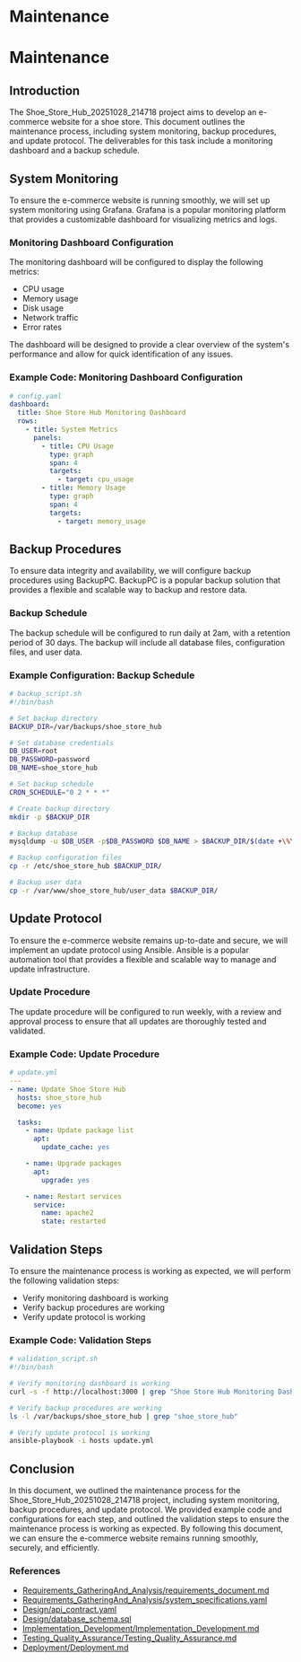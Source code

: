 # Maintenance

# Maintenance
## Introduction
The Shoe_Store_Hub_20251028_214718 project aims to develop an e-commerce website for a shoe store. This document outlines the maintenance process, including system monitoring, backup procedures, and update protocol. The deliverables for this task include a monitoring dashboard and a backup schedule.

## System Monitoring
To ensure the e-commerce website is running smoothly, we will set up system monitoring using Grafana. Grafana is a popular monitoring platform that provides a customizable dashboard for visualizing metrics and logs.

### Monitoring Dashboard Configuration
The monitoring dashboard will be configured to display the following metrics:
* CPU usage
* Memory usage
* Disk usage
* Network traffic
* Error rates

The dashboard will be designed to provide a clear overview of the system's performance and allow for quick identification of any issues.

### Example Code: Monitoring Dashboard Configuration
```yml
# config.yaml
dashboard:
  title: Shoe Store Hub Monitoring Dashboard
  rows:
    - title: System Metrics
      panels:
        - title: CPU Usage
          type: graph
          span: 4
          targets:
            - target: cpu_usage
        - title: Memory Usage
          type: graph
          span: 4
          targets:
            - target: memory_usage
```

## Backup Procedures
To ensure data integrity and availability, we will configure backup procedures using BackupPC. BackupPC is a popular backup solution that provides a flexible and scalable way to backup and restore data.

### Backup Schedule
The backup schedule will be configured to run daily at 2am, with a retention period of 30 days. The backup will include all database files, configuration files, and user data.

### Example Configuration: Backup Schedule
```bash
# backup_script.sh
#!/bin/bash

# Set backup directory
BACKUP_DIR=/var/backups/shoe_store_hub

# Set database credentials
DB_USER=root
DB_PASSWORD=password
DB_NAME=shoe_store_hub

# Set backup schedule
CRON_SCHEDULE="0 2 * * *"

# Create backup directory
mkdir -p $BACKUP_DIR

# Backup database
mysqldump -u $DB_USER -p$DB_PASSWORD $DB_NAME > $BACKUP_DIR/$(date +\%Y-\%m-\%d-\%H-\%M-\%S).sql

# Backup configuration files
cp -r /etc/shoe_store_hub $BACKUP_DIR/

# Backup user data
cp -r /var/www/shoe_store_hub/user_data $BACKUP_DIR/
```

## Update Protocol
To ensure the e-commerce website remains up-to-date and secure, we will implement an update protocol using Ansible. Ansible is a popular automation tool that provides a flexible and scalable way to manage and update infrastructure.

### Update Procedure
The update procedure will be configured to run weekly, with a review and approval process to ensure that all updates are thoroughly tested and validated.

### Example Code: Update Procedure
```yml
# update.yml
---
- name: Update Shoe Store Hub
  hosts: shoe_store_hub
  become: yes

  tasks:
    - name: Update package list
      apt:
        update_cache: yes

    - name: Upgrade packages
      apt:
        upgrade: yes

    - name: Restart services
      service:
        name: apache2
        state: restarted
```

## Validation Steps
To ensure the maintenance process is working as expected, we will perform the following validation steps:
* Verify monitoring dashboard is working
* Verify backup procedures are working
* Verify update protocol is working

### Example Code: Validation Steps
```bash
# validation_script.sh
#!/bin/bash

# Verify monitoring dashboard is working
curl -s -f http://localhost:3000 | grep "Shoe Store Hub Monitoring Dashboard"

# Verify backup procedures are working
ls -l /var/backups/shoe_store_hub | grep "shoe_store_hub"

# Verify update protocol is working
ansible-playbook -i hosts update.yml
```

## Conclusion
In this document, we outlined the maintenance process for the Shoe_Store_Hub_20251028_214718 project, including system monitoring, backup procedures, and update protocol. We provided example code and configurations for each step, and outlined the validation steps to ensure the maintenance process is working as expected. By following this document, we can ensure the e-commerce website remains running smoothly, securely, and efficiently. 

### References
* [Requirements_GatheringAnd_Analysis/requirements_document.md](Requirements_GatheringAnd_Analysis/requirements_document.md)
* [Requirements_GatheringAnd_Analysis/system_specifications.yaml](Requirements_GatheringAnd_Analysis/system_specifications.yaml)
* [Design/api_contract.yaml](Design/api_contract.yaml)
* [Design/database_schema.sql](Design/database_schema.sql)
* [Implementation_Development/Implementation_Development.md](Implementation_Development/Implementation_Development.md)
* [Testing_Quality_Assurance/Testing_Quality_Assurance.md](Testing_Quality_Assurance/Testing_Quality_Assurance.md)
* [Deployment/Deployment.md](Deployment/Deployment.md)